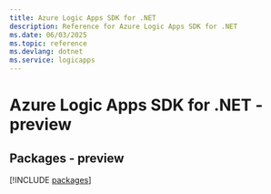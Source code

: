 ```yaml
---
title: Azure Logic Apps SDK for .NET
description: Reference for Azure Logic Apps SDK for .NET
ms.date: 06/03/2025
ms.topic: reference
ms.devlang: dotnet
ms.service: logicapps
---
```

# Azure Logic Apps SDK for .NET - preview
## Packages - preview
[!INCLUDE [packages](logic-apps-index.md)]